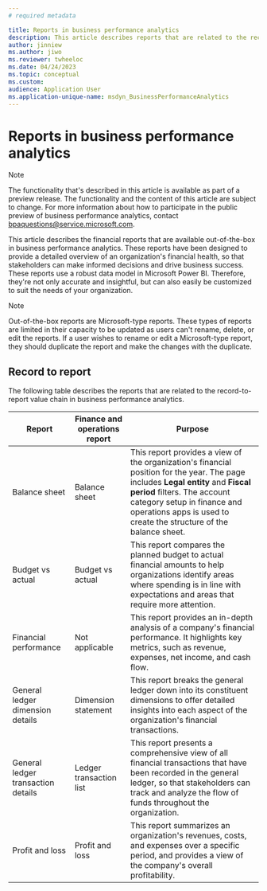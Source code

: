 ```yaml
---
# required metadata

title: Reports in business performance analytics
description: This article describes reports that are related to the record-to-report value chain in business performance analytics.
author: jinniew
ms.author: jiwo
ms.reviewer: twheeloc 
ms.date: 04/24/2023
ms.topic: conceptual
ms.custom:
audience: Application User
ms.application-unique-name: msdyn_BusinessPerformanceAnalytics
---
```


# Reports in business performance analytics

> [!NOTE]
> The functionality that's described in this article is available as part of a preview release. The functionality and the content of this article are subject to change. For more information about how to participate in the public preview of business performance analytics, contact <bpaquestions@service.microsoft.com>.

This article describes the financial reports that are available out-of-the-box in business performance analytics. These reports have been designed to provide a detailed overview of an organization's financial health, so that stakeholders can make informed decisions and drive business success. These reports use a robust data model in Microsoft Power BI. Therefore, they're not only accurate and insightful, but can also easily be customized to suit the needs of your organization.

> [!NOTE]
> Out-of-the-box reports are Microsoft-type reports. These types of reports are limited in their capacity to be updated as users can't rename, delete, or edit the reports. If a user wishes to rename or edit a Microsoft-type report, they should duplicate the report and make the changes with the duplicate.

## Record to report

The following table describes the reports that are related to the record-to-report value chain in business performance analytics.

| Report                             | Finance and operations report | Purpose |
| ---------------------------------- | ----------------------------- | ------- |
| Balance sheet                      | Balance sheet                 | This report provides a view of the organization's financial position for the year. The page includes **Legal entity** and **Fiscal period** filters. The account category setup in finance and operations apps is used to create the structure of the balance sheet. |
| Budget vs actual                   | Budget vs actual              | This report compares the planned budget to actual financial amounts to help organizations identify areas where spending is in line with expectations and areas that require more attention. |
| Financial performance              | Not applicable                | This report provides an in-depth analysis of a company's financial performance. It highlights key metrics, such as revenue, expenses, net income, and cash flow. |
| General ledger dimension details   | Dimension statement           | This report breaks the general ledger down into its constituent dimensions to offer detailed insights into each aspect of the organization's financial transactions. |
| General ledger transaction details | Ledger transaction list       | This report presents a comprehensive view of all financial transactions that have been recorded in the general ledger, so that stakeholders can track and analyze the flow of funds throughout the organization. |
| Profit and loss                    | Profit and loss               | This report summarizes an organization's revenues, costs, and expenses over a specific period, and provides a view of the company's overall profitability. |
